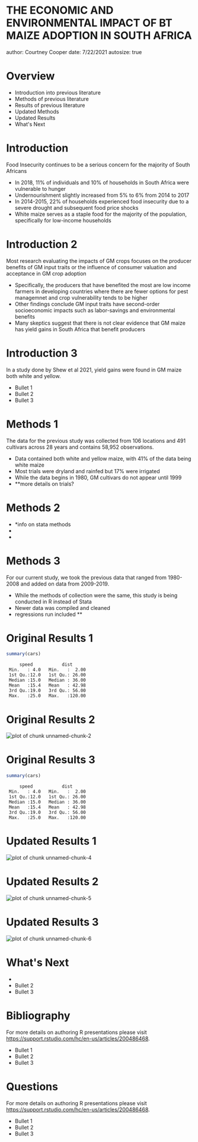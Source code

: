 THE ECONOMIC AND ENVIRONMENTAL IMPACT OF BT MAIZE ADOPTION IN SOUTH AFRICA
========================================================
author: Courtney Cooper
date: 7/22/2021
autosize: true

Overview
========================================================

- Introduction into previous literature
- Methods of previous literature
- Results of previous literature
- Updated Methods
- Updated Results
- What's Next

Introduction
========================================================

Food Insecurity continues to be a serious concern for the majority of South Africans

- In 2018, 11% of individuals and 10% of households in South Africa were vulnerable to hunger
- Undernourishment slightly increased from 5% to 6% from 2014 to 2017
- In 2014-2015, 22% of households experienced food insecurity due to a severe drought and subsequent food price shocks
- White maize serves as a staple food for the majority of the population, specifically for low-income households

Introduction 2
========================================================

Most research evaluating the impacts of GM crops focuses on the producer benefits of GM input traits or the influence of consumer valuation and acceptance in GM crop adoption

- Specifically, the producers that have benefited the most are low income farmers in developing countries where there are fewer options for pest managemnet and crop vulnerability tends to be higher 
- Other findings conclude GM input traits have second-order socioeconomic impacts such as labor-savings and environmental benefits
- Many skeptics suggest that there is not clear evidence that GM maize has yield gains in South Africa that benefit producers

Introduction 3
========================================================

In a study done by Shew et al 2021, yield gains were found in GM maize both white and yellow.

- Bullet 1
- Bullet 2
- Bullet 3

Methods 1
========================================================

The data for the previous study was collected from 106 locations and 491 cultivars across 28 years and contains 58,952 observations.

- Data contained both white and yellow maize, with 41% of the data being white maize
- Most trials were dryland and rainfed but 17% were irrigated
- While the data begins in 1980, GM cultivars do not appear until 1999
- **more details on trials?

Methods 2
========================================================

- *info on stata methods
- 
- 

Methods 3
========================================================

For our current study, we took the previous data that ranged from 1980-2008 and added on data from 2009-2019.

- While the methods of collection were the same, this study is being conducted in R instead of Stata
- Newer data was compiled and cleaned
- regressions run included **


Original Results 1
========================================================


```r
summary(cars)
```

```
     speed           dist       
 Min.   : 4.0   Min.   :  2.00  
 1st Qu.:12.0   1st Qu.: 26.00  
 Median :15.0   Median : 36.00  
 Mean   :15.4   Mean   : 42.98  
 3rd Qu.:19.0   3rd Qu.: 56.00  
 Max.   :25.0   Max.   :120.00  
```

Original Results 2
========================================================

![plot of chunk unnamed-chunk-2](maizepresentation-figure/unnamed-chunk-2-1.png)

Original Results 3
========================================================


```r
summary(cars)
```

```
     speed           dist       
 Min.   : 4.0   Min.   :  2.00  
 1st Qu.:12.0   1st Qu.: 26.00  
 Median :15.0   Median : 36.00  
 Mean   :15.4   Mean   : 42.98  
 3rd Qu.:19.0   3rd Qu.: 56.00  
 Max.   :25.0   Max.   :120.00  
```

Updated Results 1
========================================================

![plot of chunk unnamed-chunk-4](maizepresentation-figure/unnamed-chunk-4-1.png)

Updated Results 2
========================================================

![plot of chunk unnamed-chunk-5](maizepresentation-figure/unnamed-chunk-5-1.png)

Updated Results 3
========================================================

![plot of chunk unnamed-chunk-6](maizepresentation-figure/unnamed-chunk-6-1.png)


What's Next
========================================================

- 
- Bullet 2
- Bullet 3

Bibliography
========================================================

For more details on authoring R presentations please visit <https://support.rstudio.com/hc/en-us/articles/200486468>.

- Bullet 1
- Bullet 2
- Bullet 3

Questions
========================================================

For more details on authoring R presentations please visit <https://support.rstudio.com/hc/en-us/articles/200486468>.

- Bullet 1
- Bullet 2
- Bullet 3



